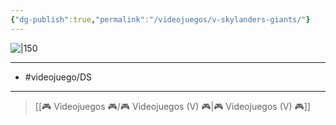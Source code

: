 ```yaml
---
{"dg-publish":true,"permalink":"/videojuegos/v-skylanders-giants/"}
---
```



![|150](https://images.igdb.com/igdb/image/upload/t_cover_big/co1ysh.jpg)

---

- #videojuego/DS 

---

> [[🎮 Videojuegos 🎮/🎮 Videojuegos (V) 🎮\|🎮 Videojuegos (V) 🎮]]